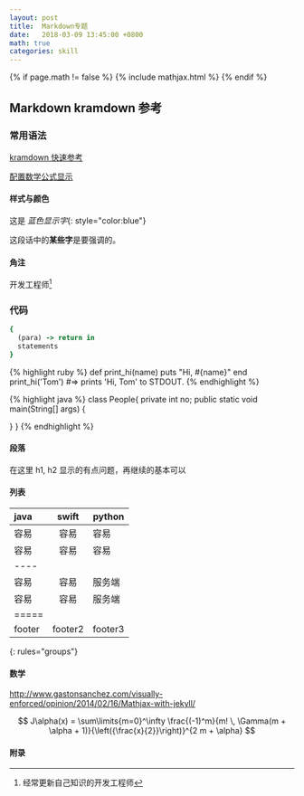 ```yaml
---
layout: post
title:  Markdown专题
date:   2018-03-09 13:45:00 +0800
math: true
categories: skill
---
```


{% if page.math != false %}
 {% include mathjax.html %}
{% endif %}

## Markdown kramdown 参考

### 常用语法
[kramdown 快速参考](https://kramdown.gettalong.org/quickref.html)

[配置数学公式显示](https://github.com/jekyll/minima/issues/100)

#### 样式与颜色
这是 *蓝色显示字*{: style="color:blue"}

这段话中的**某些字**是要强调的。


#### 角注
开发工程师[^1]

### 代码

~~~ ruby
{
  (para) -> return in
  statements
}
~~~

{% highlight ruby %}
def print_hi(name)
  puts "Hi, #{name}"
end
print_hi('Tom')
#=> prints 'Hi, Tom' to STDOUT.
{% endhighlight %}

{% highlight java %}
class People{
  private int no;
  public static void main(String[] args)
  {

  }
}
{% endhighlight %}

#### 段落
在这里 h1, h2 显示的有点问题，再继续的基本可以

#### 列表

|java|swift|python|
|:--------------|:----:|----|
|容易|容易|容易|
|容易|容易|容易|
|----
|容易|容易|服务端|
|容易|容易|服务端|
|=====
|footer|footer2|footer3|
{: rules="groups"}

#### 数学

http://www.gastonsanchez.com/visually-enforced/opinion/2014/02/16/Mathjax-with-jekyll/


$$ J\alpha(x) = \sum\limits{m=0}^\infty \frac{(-1)^m}{m! \, \Gamma(m + \alpha + 1)}{\left({\frac{x}{2}}\right)}^{2 m + \alpha} $$


#### 附录

[^1]:经常更新自己知识的开发工程师
